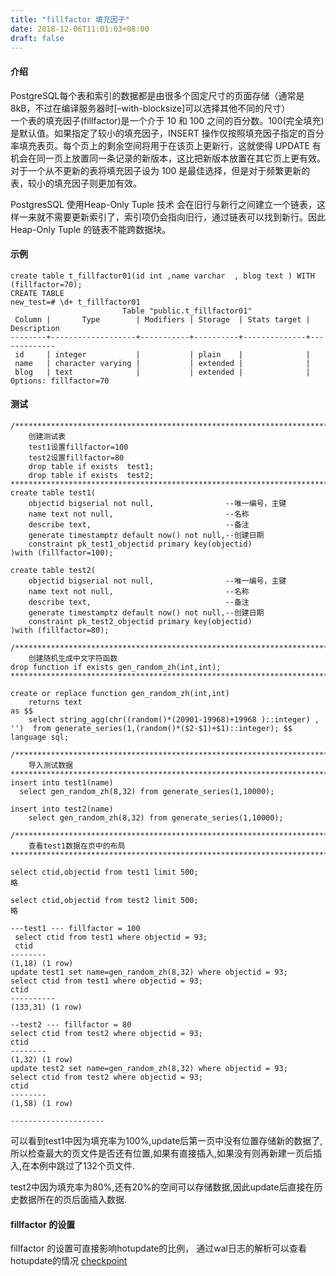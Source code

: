 ```yaml
---
title: "fillfactor 填充因子"
date: 2018-12-06T11:01:03+08:00
draft: false
---
```


#### 介绍

PostgreSQL每个表和索引的数据都是由很多个固定尺寸的页面存储（通常是 8kB，不过在编译服务器时[–with-blocksize]可以选择其他不同的尺寸）        
一个表的填充因子(fillfactor)是一个介于 10 和 100 之间的百分数。100(完全填充)是默认值。如果指定了较小的填充因子，INSERT 操作仅按照填充因子指定的百分率填充表页。每个页上的剩余空间将用于在该页上更新行，这就使得 UPDATE 有机会在同一页上放置同一条记录的新版本，这比把新版本放置在其它页上更有效。对于一个从不更新的表将填充因子设为 100 是最佳选择，但是对于频繁更新的表，较小的填充因子则更加有效。

PostgresSQL 使用Heap-Only Tuple 技术 会在旧行与新行之间建立一个链表，这样一来就不需要更新索引了，索引项仍会指向旧行，通过链表可以找到新行。因此Heap-Only Tuple 的链表不能跨数据块。


#### 示例

```
create table t_fillfactor01(id int ,name varchar  , blog text ) WITH (fillfactor=70);
CREATE TABLE
new_test=# \d+ t_fillfactor01
                         Table "public.t_fillfactor01"
 Column |       Type        | Modifiers | Storage  | Stats target | Description 
--------+-------------------+-----------+----------+--------------+-------------
 id     | integer           |           | plain    |              | 
 name   | character varying |           | extended |              | 
 blog   | text              |           | extended |              | 
Options: fillfactor=70
```


#### 测试

```
/****************************************************************************************
    创建测试表
    test1设置fillfactor=100
    test2设置fillfactor=80
    drop table if exists  test1;
    drop table if exists  test2;
****************************************************************************************/ 
create table test1(
    objectid bigserial not null,                --唯一编号，主键
    name text not null,                         --名称
    describe text,                              --备注
    generate timestamptz default now() not null,--创建日期
    constraint pk_test1_objectid primary key(objectid)
)with (fillfactor=100); 

create table test2(
    objectid bigserial not null,                --唯一编号，主键
    name text not null,                         --名称
    describe text,                              --备注
    generate timestamptz default now() not null,--创建日期
    constraint pk_test2_objectid primary key(objectid)
)with (fillfactor=80); 

/****************************************************************************************
    创建随机生成中文字符函数
drop function if exists gen_random_zh(int,int);
****************************************************************************************/ 

create or replace function gen_random_zh(int,int)
    returns text
as $$
	select string_agg(chr((random()*(20901-19968)+19968 )::integer) , '')  from generate_series(1,(random()*($2-$1)+$1)::integer); $$ language sql; 

/****************************************************************************************
    导入测试数据
****************************************************************************************/ 
insert into test1(name)
  select gen_random_zh(8,32) from generate_series(1,10000); 

insert into test2(name)
    select gen_random_zh(8,32) from generate_series(1,10000);

/****************************************************************************************
    查看test1数据在页中的布局
****************************************************************************************/

select ctid,objectid from test1 limit 500;
略

select ctid,objectid from test2 limit 500;
略

---test1 --- fillfactor = 100
 select ctid from test1 where objectid = 93;
 ctid 
-------- 
(1,18) (1 row) 
update test1 set name=gen_random_zh(8,32) where objectid = 93; 
select ctid from test1 where objectid = 93; 
ctid 
---------- 
(133,31) (1 row) 

--test2 --- fillfactor = 80 
select ctid from test2 where objectid = 93;
ctid 
-------- 
(1,32) (1 row)
update test2 set name=gen_random_zh(8,32) where objectid = 93;
select ctid from test2 where objectid = 93; 
ctid 
-------- 
(1,58) (1 row)

--------------------- 
```

可以看到test1中因为填充率为100%,update后第一页中没有位置存储新的数据了,所以检查最大的页文件是否还有位置,如果有直接插入,如果没有则再新建一页后插入,在本例中跳过了132个页文件.

test2中因为填充率为80%,还有20%的空间可以存储数据,因此update后直接在历史数据所在的页后面插入数据.

#### fillfactor 的设置

fillfactor 的设置可直接影响hotupdate的比例， 通过wal日志的解析可以查看hotupdate的情况 [checkpoint](./postgres/checkpoint)
